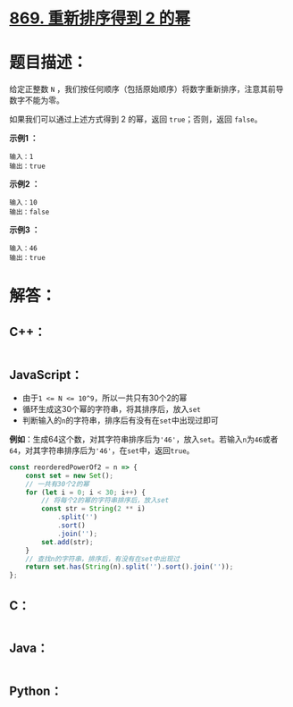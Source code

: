 # [869. 重新排序得到 2 的幂](https://leetcode-cn.com/problems/reordered-power-of-2/)

# 题目描述：

给定正整数 `N` ，我们按任何顺序（包括原始顺序）将数字重新排序，注意其前导数字不能为零。

如果我们可以通过上述方式得到 2 的幂，返回 `true`；否则，返回 `false`。

 

**示例1 ：**

```
输入：1
输出：true
```

**示例2 ：**

```
输入：10
输出：false
```

**示例3 ：**

```
输入：46
输出：true
```



# 解答：

## C++：

```C++

```

## JavaScript：

- 由于`1 <= N <= 10^9`，所以一共只有30个2的幂
- 循环生成这30个幂的字符串，将其排序后，放入`set`
- 判断输入的`n`的字符串，排序后有没有在`set`中出现过即可

**例如**：生成64这个数，对其字符串排序后为`'46'`，放入`set`。若输入`n`为`46`或者`64`，对其字符串排序后为`'46'`，在`set`中，返回`true`。

```JavaScript
const reorderedPowerOf2 = n => {
    const set = new Set();
    // 一共有30个2的幂
    for (let i = 0; i < 30; i++) {
        // 将每个2的幂的字符串排序后，放入set
        const str = String(2 ** i)
            .split('')
            .sort()
            .join('');
        set.add(str);
    }
    // 查找n的字符串，排序后，有没有在set中出现过
    return set.has(String(n).split('').sort().join(''));
};
```


## C：
```c

```

## Java：
```java

```

## Python：

```python

```

